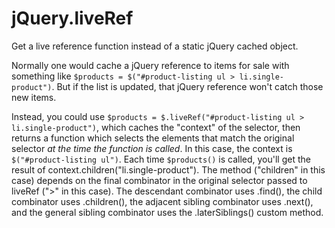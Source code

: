 jQuery.liveRef
==============

Get a live reference function instead of a static jQuery cached object.

Normally one would cache a jQuery reference to items for sale with something like `$products = $("#product-listing ul > li.single-product")`. But if the list is updated, that jQuery reference won't catch those new items.

Instead, you could use `$products = $.liveRef("#product-listing ul > li.single-product")`, which caches the "context" of the selector, then returns a function which selects the elements that match the original selector *at the time the function is called*. In this case, the context is `$("#product-listing ul")`. Each time `$products()` is called, you'll get the result of context.children("li.single-product"). The method ("children" in this case) depends on the final combinator in the original selector passed to liveRef (">" in this case). The descendant combinator uses .find(), the child combinator uses .children(), the adjacent sibling combinator uses .next(), and the general sibling combinator uses the .laterSiblings() custom method.